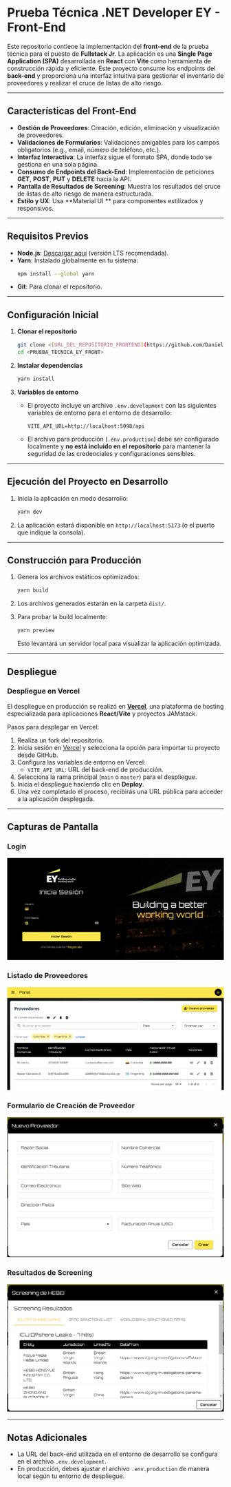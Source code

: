 # **Prueba Técnica .NET Developer EY - Front-End**

Este repositorio contiene la implementación del **front-end** de la prueba técnica para el puesto de **Fullstack Jr**. La aplicación es una **Single Page Application (SPA)** desarrollada en **React** con **Vite** como herramienta de construcción rápida y eficiente. Este proyecto consume los endpoints del **back-end** y proporciona una interfaz intuitiva para gestionar el inventario de proveedores y realizar el cruce de listas de alto riesgo.

---

## **Características del Front-End**

- **Gestión de Proveedores**: Creación, edición, eliminación y visualización de proveedores.
- **Validaciones de Formularios**: Validaciones amigables para los campos obligatorios (e.g., email, número de teléfono, etc.).
- **Interfaz Interactiva**: La interfaz sigue el formato SPA, donde todo se gestiona en una sola página.
- **Consumo de Endpoints del Back-End**: Implementación de peticiones **GET**, **POST**, **PUT** y **DELETE** hacia la API.
- **Pantalla de Resultados de Screening**: Muestra los resultados del cruce de listas de alto riesgo de manera estructurada.
- **Estilo y UX**: Usa **Material UI ** para componentes estilizados y responsivos.

---

## **Requisitos Previos**

- **Node.js**: [Descargar aquí](https://nodejs.org/) (versión LTS recomendada).
- **Yarn**: Instalado globalmente en tu sistema:
  ```bash
  npm install --global yarn
  ```
- **Git**: Para clonar el repositorio.

---

## **Configuración Inicial**

1. **Clonar el repositorio**
   ```bash
   git clone <[URL_DEL_REPOSITORIO_FRONTEND](https://github.com/Danielrp551/PRUEBA_TECNICA_EY_FRONT.git)>
   cd <PRUEBA_TECNICA_EY_FRONT>
   ```

2. **Instalar dependencias**
   ```bash
   yarn install
   ```

3. **Variables de entorno**
   - El proyecto incluye un archivo `.env.development` con las siguientes variables de entorno para el entorno de desarrollo:
     ```env
     VITE_API_URL=http://localhost:5098/api
     ```
   - El archivo para producción (`.env.production`) debe ser configurado localmente y **no está incluido en el repositorio** para mantener la seguridad de las credenciales y configuraciones sensibles.

---

## **Ejecución del Proyecto en Desarrollo**

1. Inicia la aplicación en modo desarrollo:
   ```bash
   yarn dev
   ```
2. La aplicación estará disponible en `http://localhost:5173` (o el puerto que indique la consola).

---

## **Construcción para Producción**

1. Genera los archivos estáticos optimizados:
   ```bash
   yarn build
   ```
2. Los archivos generados estarán en la carpeta `dist/`.

3. Para probar la build localmente:
   ```bash
   yarn preview
   ```
   Esto levantará un servidor local para visualizar la aplicación optimizada.

---

## **Despliegue**

### **Despliegue en Vercel**
El despliegue en producción se realizó en [**Vercel**](https://vercel.com/), una plataforma de hosting especializada para aplicaciones **React/Vite** y proyectos JAMstack.

Pasos para desplegar en Vercel:
1. Realiza un fork del repositorio.
2. Inicia sesión en [Vercel](https://vercel.com/) y selecciona la opción para importar tu proyecto desde GitHub.
3. Configura las variables de entorno en Vercel:
   - `VITE_API_URL`: URL del back-end de producción.
4. Selecciona la rama principal (`main` o `master`) para el despliegue.
5. Inicia el despliegue haciendo clic en **Deploy**.
6. Una vez completado el proceso, recibirás una URL pública para acceder a la aplicación desplegada.

---

## **Capturas de Pantalla**

### **Login**
![Login](docs/img/login.png)

### **Listado de Proveedores**
![Listado de Proveedores](docs/img/listado_proveedores.png)

### **Formulario de Creación de Proveedor**
![Formulario Proveedor](docs/img/formulario_proveedor.png)

### **Resultados de Screening**
![Resultados de Screening](docs/img/resultados_screening.png)

---

## **Notas Adicionales**
- La URL del back-end utilizada en el entorno de desarrollo se configura en el archivo `.env.development`.
- En producción, debes ajustar el archivo `.env.production` de manera local según tu entorno de despliegue.
